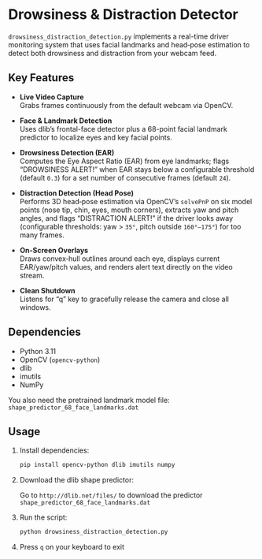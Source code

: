 # Drowsiness & Distraction Detector

`drowsiness_distraction_detection.py` implements a real-time driver monitoring system that uses facial landmarks and head‐pose estimation to detect both drowsiness and distraction from your webcam feed.

## Key Features

- **Live Video Capture**  
  Grabs frames continuously from the default webcam via OpenCV.

- **Face & Landmark Detection**  
  Uses dlib’s frontal-face detector plus a 68-point facial landmark predictor to localize eyes and key facial points.

- **Drowsiness Detection (EAR)**  
  Computes the Eye Aspect Ratio (EAR) from eye landmarks; flags “DROWSINESS ALERT!” when EAR stays below a configurable threshold (default `0.3`) for a set number of consecutive frames (default `24`).

- **Distraction Detection (Head Pose)**  
  Performs 3D head‐pose estimation via OpenCV’s `solvePnP` on six model points (nose tip, chin, eyes, mouth corners), extracts yaw and pitch angles, and flags “DISTRACTION ALERT!” if the driver looks away (configurable thresholds: yaw > `35°`, pitch outside `160°–175°`) for too many frames.

- **On-Screen Overlays**  
  Draws convex‐hull outlines around each eye, displays current EAR/yaw/pitch values, and renders alert text directly on the video stream.

- **Clean Shutdown**  
  Listens for “q” key to gracefully release the camera and close all windows.

## Dependencies

- Python 3.11  
- OpenCV (`opencv-python`)  
- dlib  
- imutils  
- NumPy  

You also need the pretrained landmark model file: `shape_predictor_68_face_landmarks.dat`

## Usage

1. Install dependencies:
   ```bash
   pip install opencv-python dlib imutils numpy
2. Download the dlib shape predictor:
     
   Go to `http://dlib.net/files/` to download the predictor `shape_predictor_68_face_landmarks.dat`
   
4. Run the script:
   ```bash
   python drowsiness_distraction_detection.py
5. Press `q` on your keyboard to exit
